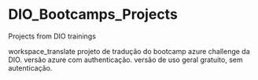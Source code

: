 # DIO_Bootcamps_Projects
Projects from DIO trainings

workspace_translate
projeto de tradução do bootcamp azure challenge da DIO.
versão azure com authenticação.
versão de uso geral gratuito, sem autenticação.

